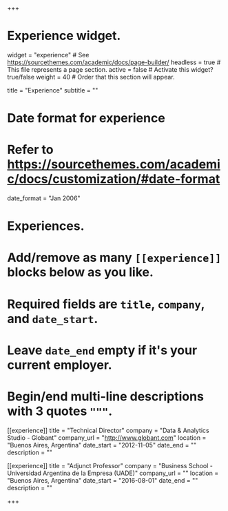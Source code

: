 +++
# Experience widget.
widget = "experience"  # See https://sourcethemes.com/academic/docs/page-builder/
headless = true  # This file represents a page section.
active = false  # Activate this widget? true/false
weight = 40  # Order that this section will appear.

title = "Experience"
subtitle = ""

# Date format for experience
#   Refer to https://sourcethemes.com/academic/docs/customization/#date-format
date_format = "Jan 2006"

# Experiences.
#   Add/remove as many `[[experience]]` blocks below as you like.
#   Required fields are `title`, `company`, and `date_start`.
#   Leave `date_end` empty if it's your current employer.
#   Begin/end multi-line descriptions with 3 quotes `"""`.
[[experience]]
  title = "Technical Director"
  company = "Data & Analytics Studio - Globant"
  company_url = "http://www.globant.com"
  location = "Buenos Aires, Argentina"
  date_start = "2012-11-05"
  date_end = ""
  description = ""

[[experience]]
  title = "Adjunct Professor"
  company = "Business School - Universidad Argentina de la Empresa (UADE)"
  company_url = ""
  location = "Buenos Aires, Argentina"
  date_start = "2016-08-01"
  date_end = ""
  description = ""

+++
